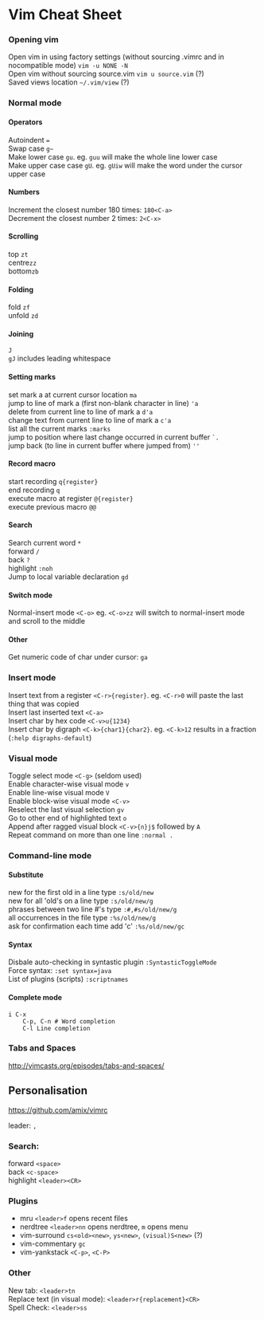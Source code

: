 # Vim Cheat Sheet
### Opening vim
Open vim in using factory settings (without sourcing .vimrc and in nocompatible mode) `vim -u NONE -N`  
Open vim without sourcing source.vim `vim u source.vim` (?)  
Saved views location `~/.vim/view` (?)  

### Normal mode
#### Operators
Autoindent `=`  
Swap case `g~`  
Make lower case `gu`. eg. `guu` will make the whole line lower case  
Make upper case case `gU`. eg. `gUiw` will make the word under the cursor upper case  
#### Numbers
Increment the closest number 180 times: `180<C-a>`  
Decrement the closest number 2 times: `2<C-x>`  
#### Scrolling
top `zt`  
centre`zz`  
bottom`zb`  
#### Folding
fold `zf`  
unfold `zd`  
#### Joining
`J`  
`gJ` includes leading whitespace  
#### Setting marks
set mark a at current cursor location `ma`  
jump to line of mark a (first non-blank character in line) `'a`  
delete from current line to line of mark a `d'a`   
change text from current line to line of mark a `c'a`   
list all the current marks `:marks`   
jump to position where last change occurred in current buffer `` `. ``   
jump back (to line in current buffer where jumped from) `''`    
#### Record macro
start recording `q{register}`  
end recording `q`  
execute macro at register `@{register}`  
execute previous macro `@@`  
#### Search
Search current word `*`  
forward `/`  
back `?`  
highlight `:noh`  
Jump to local variable declaration `gd`  
#### Switch mode
Normal-insert mode `<C-o>` eg. `<C-o>zz` will switch to normal-insert mode and scroll to the middle 
#### Other
Get numeric code of char under cursor: `ga`  

### Insert mode
Insert text from a register `<C-r>{register}`. eg. `<C-r>0` will paste the last thing that was copied    
Insert last inserted text `<C-a>`    
Insert char by hex code `<C-v>u{1234}`  
Insert char by digraph `<C-k>{char1}{char2}`. eg. `<C-k>12` results in a fraction (`:help digraphs-default`)

### Visual mode
Toggle select mode `<C-g>` (seldom used)  
Enable character-wise visual mode `v`  
Enable line-wise visual mode `V`  
Enable block-wise visual mode `<C-v>`  
Reselect the last visual selection `gv`  
Go to other end of highlighted text `o`  
Append after ragged visual block `<C-v>{n}j$` followed by `A`  
Repeat command on more than one line `:normal .` 

### Command-line mode
#### Substitute
new for the first old in a line type `:s/old/new`  
new for all 'old's on a line type `:s/old/new/g`  
phrases between two line #'s type `:#,#s/old/new/g`  
all occurrences in the file type `:%s/old/new/g`  
ask for confirmation each time add 'c' `:%s/old/new/gc`  
#### Syntax
Disbale auto-checking in syntastic plugin `:SyntasticToggleMode`  
Force syntax: `:set syntax=java`  
List of plugins (scripts) `:scriptnames` 

#### Complete mode
```
i C-x
	C-p, C-n # Word completion
	C-l Line completion
```
### Tabs and Spaces
http://vimcasts.org/episodes/tabs-and-spaces/  

## Personalisation
https://github.com/amix/vimrc  

leader: `,`  

### Search:
forward `<space>`  
back `<c-space>`  
highlight `<leader><CR>` 

### Plugins
* mru `<leader>f` opens recent files  
* nerdtree `<leader>nn` opens nerdtree, `m` opens menu 
* vim-surround `cs<old><new>`, `ys<new>`, `(visual)S<new>` (?)
* vim-commentary `gc`
* vim-yankstack `<C-p>`, `<C-P>`

### Other
New tab: `<leader>tn`  
Replace text (in visual mode): `<leader>r{replacement}<CR>`  
Spell Check: `<leader>ss`  



